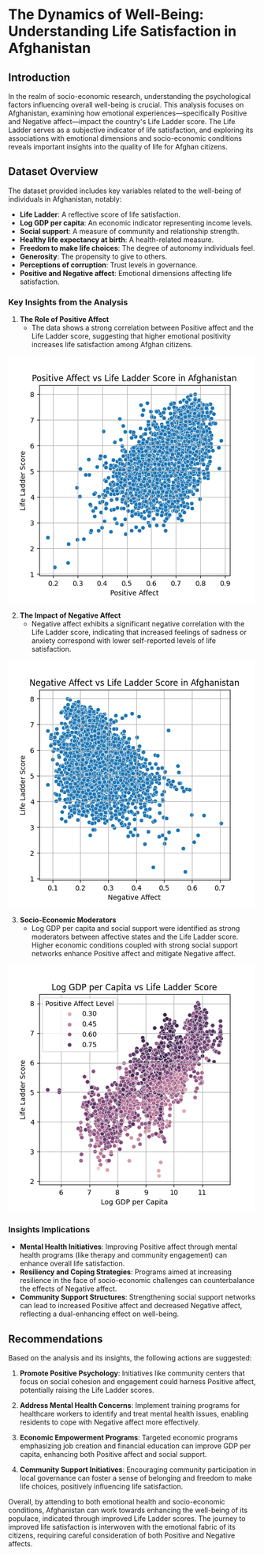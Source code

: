 # The Dynamics of Well-Being: Understanding Life Satisfaction in Afghanistan 

## Introduction

In the realm of socio-economic research, understanding the psychological factors influencing overall well-being is crucial. This analysis focuses on Afghanistan, examining how emotional experiences—specifically Positive and Negative affect—impact the country's Life Ladder score. The Life Ladder serves as a subjective indicator of life satisfaction, and exploring its associations with emotional dimensions and socio-economic conditions reveals important insights into the quality of life for Afghan citizens.

## Dataset Overview

The dataset provided includes key variables related to the well-being of individuals in Afghanistan, notably:

- **Life Ladder**: A reflective score of life satisfaction.
- **Log GDP per capita**: An economic indicator representing income levels.
- **Social support**: A measure of community and relationship strength.
- **Healthy life expectancy at birth**: A health-related measure.
- **Freedom to make life choices**: The degree of autonomy individuals feel.
- **Generosity**: The propensity to give to others.
- **Perceptions of corruption**: Trust levels in governance.
- **Positive and Negative affect**: Emotional dimensions affecting life satisfaction.

### Key Insights from the Analysis

1. **The Role of Positive Affect**
   - The data shows a strong correlation between Positive affect and the Life Ladder score, suggesting that higher emotional positivity increases life satisfaction among Afghan citizens.  

![Graph 1](./graph_1.png)

2. **The Impact of Negative Affect**
   - Negative affect exhibits a significant negative correlation with the Life Ladder score, indicating that increased feelings of sadness or anxiety correspond with lower self-reported levels of life satisfaction.

![Graph 2](./graph_2.png)

3. **Socio-Economic Moderators**
   - Log GDP per capita and social support were identified as strong moderators between affective states and the Life Ladder score. Higher economic conditions coupled with strong social support networks enhance Positive affect and mitigate Negative affect.

![Graph 3](./graph_3.png)

### Insights Implications

- **Mental Health Initiatives**: Improving Positive affect through mental health programs (like therapy and community engagement) can enhance overall life satisfaction.
- **Resiliency and Coping Strategies**: Programs aimed at increasing resilience in the face of socio-economic challenges can counterbalance the effects of Negative affect.
- **Community Support Structures**: Strengthening social support networks can lead to increased Positive affect and decreased Negative affect, reflecting a dual-enhancing effect on well-being.

## Recommendations

Based on the analysis and its insights, the following actions are suggested:

1. **Promote Positive Psychology**: Initiatives like community centers that focus on social cohesion and engagement could harness Positive affect, potentially raising the Life Ladder scores. 

2. **Address Mental Health Concerns**: Implement training programs for healthcare workers to identify and treat mental health issues, enabling residents to cope with Negative affect more effectively.

3. **Economic Empowerment Programs**: Targeted economic programs emphasizing job creation and financial education can improve GDP per capita, enhancing both Positive affect and social support.

4. **Community Support Initiatives**: Encouraging community participation in local governance can foster a sense of belonging and freedom to make life choices, positively influencing life satisfaction.

Overall, by attending to both emotional health and socio-economic conditions, Afghanistan can work towards enhancing the well-being of its populace, indicated through improved Life Ladder scores. The journey to improved life satisfaction is interwoven with the emotional fabric of its citizens, requiring careful consideration of both Positive and Negative affects.
